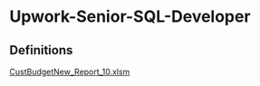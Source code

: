 # Upwork-Senior-SQL-Developer

## Definitions
[CustBudgetNew_Report_10.xlsm](https://github.com/shakely-consulting/Upwork-Senior-SQL-Developer/blob/main/CustBudgetNew_Report_10.xlsm) 
